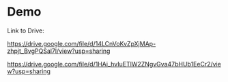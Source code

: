# Demo
Link to Drive:

https://drive.google.com/file/d/14LCnVoKvZpXjMAp-zhpjt_BvgPQSal7l/view?usp=sharing

https://drive.google.com/file/d/1HAi_hvIuETlW2ZNgvGva47bHUb1EeCr2/view?usp=sharing
